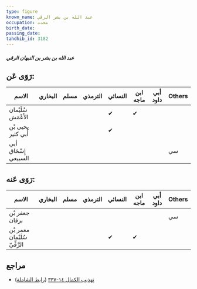 ```yaml
---
type: figure
known_name: عبد الله بن بشر الرقي
occupation: محدث
birth_date:
passing_date:
tahdhib_id: 3182
---
```

##### عبد الله بن بشر بن النبهان الرقي

## رَوَى عَن:
| الاسم                | البخاري | مسلم | الترمذي | النسائي | ابن ماجه | أبي داود | Others |
| -------------------- | ------- | ---- | ------- | ------- | -------- | -------- | ------ |
| سُلَيْمان الأَعْمَش  |         |      |         | ✔       | ✔        |          |        |
| يحيى بْن أَبي كثير   |         |      |         | ✔       |          |          |        |
| أبي إِسْحَاق السبيعي |         |      |         |         |          |          | سي     |
## رَوَى عَنه:
| الاسم                         | البخاري | مسلم | الترمذي | النسائي | ابن ماجه | أبي داود | Others |
| ----------------------------- | ------- | ---- | ------- | ------- | -------- | -------- | ------ |
| جعفر بْن برقان                |         |      |         |         |          |          | سي     |
| معمر بْن سُلَيْمان الرَّقِّيّ |         |      |         | ✔       | ✔        |          |        |
## مراجع
- [تهذيب الكمال ١٤-٣٣٧](obsidian://open?vault=Tahdhib-al-Kamal&file=Figures/٣١٨٢-عبد%20الله%20بن%20بشر%20بن%20النبهان%20الرقي) ([رابط الشاملة](https://shamela.ws/book/3722/7265))